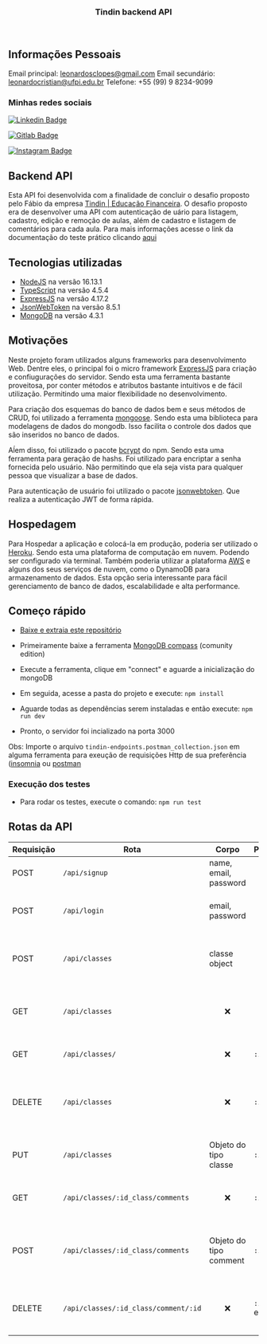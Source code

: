<h3 align="center">Tindin backend API</h3>
<p align="center">
</p>
<br>

## Informações Pessoais
Email principal: leonardosclopes@gmail.com
Email secundário: leonardocristian@ufpi.edu.br
Telefone: +55 (99) 9 8234-9099

### Minhas redes sociais

[![Linkedin Badge](https://img.shields.io/badge/-LeonardoCristian-blue?style=for-the-badge&logo=Linkedin&logoColor=white&link=https://www.linkedin.com/in/leonardo-cristian/)](https://www.linkedin.com/in/leonardo-cristian/) 

[![Gitlab Badge]( https://img.shields.io/badge/-leonardosclopes-330F63?style=for-the-badge&logo=gitlab&logoColor=white&link=https://gitlab.com/leonardosclopes)](https://gitlab.com/leonardosclopes)

[![Instagram Badge](https://img.shields.io/badge/-leocristian-E4405F?style=for-the-badge&logo=instagram&logoColor=white&link=https://www.instagram.com/leonardocr.a/?hl=en/)](https://www.instagram.com/leonardocr.a/?hl=en) 

## Backend API

Esta API foi desenvolvida com a finalidade de concluir o desafio proposto pelo Fábio da empresa [Tindin | Educação Financeira](https://www.tindin.com.br/). O desafio proposto era de desenvolver uma API com autenticação de uário para listagem, cadastro, edição e remoção de aulas, além de cadastro e listagem de comentários para cada aula. Para mais informações acesse o link da documentação do teste prático clicando [aqui](https://docs.google.com/document/d/1tFQiqQWtgVVOkMN4DQeQDKGogTEXTyio/edit?usp=sharing&ouid=103561000911635344377&rtpof=true&sd=true)

## Tecnologias utilizadas

- [NodeJS](https://nodejs.org/en/) na versão 16.13.1
- [TypeScript](https://www.typescriptlang.org/) na versão 4.5.4
- [ExpressJS](https://expressjs.com/) na versão 4.17.2
- [JsonWebToken](https://jwt.io/) na versão 8.5.1
- [MongoDB](https://www.mongodb.com/) na versão 4.3.1

## Motivações
Neste projeto foram utilizados alguns frameworks para desenvolvimento Web. Dentre eles, o principal foi o micro framework [ExpressJS](https://expressjs.com/) para criação e confiugurações do servidor. Sendo esta uma ferramenta bastante proveitosa, por conter métodos e atributos bastante intuitivos e de fácil utilização. Permitindo uma maior flexibilidade no desenvolvimento.

Para criação dos esquemas do banco de dados bem e seus métodos de CRUD, foi utilizado a ferramenta [mongoose](https://mongoosejs.com/). Sendo esta uma biblioteca para modelagens de dados do mongodb. Isso facilita o controle dos dados que são inseridos no banco de dados.

Aĺem disso, foi utilizado o pacote [bcrypt](https://www.npmjs.com/package/bcrypt) do npm. Sendo esta uma ferramenta para geração de hashs. Foi utilizado para encriptar a senha fornecida pelo usuário. Não permitindo que ela seja vista para qualquer pessoa que visualizar a base de dados.

Para autenticação de usuário foi utilizado o pacote [jsonwebtoken](https://www.npmjs.com/package/jsonwebtoken). Que realiza a autenticação JWT de forma rápida. 

## Hospedagem
Para Hospedar a aplicação e colocá-la em produção, poderia ser utilizado o [Heroku](https://www.heroku.com/). Sendo esta uma plataforma de computação em nuvem. Podendo ser configurado via terminal. Também poderia utilizar a plataforma [AWS](https://aws.amazon.com/) e alguns dos seus serviços de nuvem, como o DynamoDB para armazenamento de dados. Esta opção seria interessante para fácil gerenciamento de banco de dados, escalabilidade e alta performance.

## Começo rápido

- [Baixe e extraia este repositório](https://gitlab.com/leonardosclopes/tindin-teste-pratico.git)

- Primeiramente baixe a ferramenta [MongoDB compass](https://www.mongodb.com/products/compass) (comunity edition)
- Execute a ferramenta, clique em "connect" e aguarde a inicialização do mongoDB
- Em seguida, acesse a pasta do projeto e execute:  `npm install`
- Aguarde todas as dependências serem instaladas e então execute: `npm run dev`
- Pronto, o servidor foi incializado na porta 3000

 Obs: Importe o arquivo `tindin-endpoints.postman_collection.json` em alguma ferramenta para exeução de requisições Http de sua preferência ([insomnia](https://insomnia.rest/) ou [postman]((https://www.postman.com/))
### Execução dos testes
- Para rodar os testes, execute o comando: `npm run test`
 
## Rotas da API

| Requisição | Rota            | Corpo                        | Parâmetro                    | Resposta | Descrição                                      |
| ---------- | --------------- | ---------------------------- | ---------------------------- | -------- | ---------------------------------------------- |
| POST       | `/api/signup` | name, email, password      | <div align="center">❌</div> | 200 | Rota de criação de usuário                     |
| POST       | `/api/login`     | email, password               | <div align="center">❌</div> | `object` | Rota de login e autenticação do usuário                       |
| POST       | `/api/classes` | classe object                        | <div align="center">❌</div> | 200  | Rota de criação de aulas do usuário logado   |
| GET        | `/api/classes`        | <div align="center">❌</div> | <div align="center">❌</div> | `array`  | Rota de listagem de aulas do usuário logado |
| GET        | `/api/classes/`  |  <div align="center">❌</div> | `:id` | `array` | Rota de detalhes de uma classe  |
| DELETE     | `/api/classes` | <div align="center">❌</div> | `:id`                      | 200 | Rota de remoção de uma classe e seus respectivos comentários     |
| PUT      | `/api/classes` | Objeto do tipo classe | `:id` | 200 | Rota para alteração de um atributo da aula |
| GET | `/api/classes/:id_class/comments` | <div align="center">❌</div> | `:id_class`  |`array` | Rota de listagem de comentários de uma aula |
| POST | `/api/classes/:id_class/comments` | Objeto do tipo comment | `:id_class` | <div align="center">❌</div> | Rota de criação de um comentário novo comentário |
 DELETE | `/api/classes/:id_class/comment/:id` | <div align="center">❌</div> |  `:id_class` e `: id` | 200 | Rota de remoção de um comentário de uma aula |
